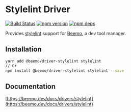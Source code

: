 # Stylelint Driver

[![Build Status](https://github.com/beemojs/beemo/workflows/Build/badge.svg)](https://github.com/beemojs/beemo/actions?query=branch%3Amaster)
[![npm version](https://badge.fury.io/js/%40beemo%2Fdriver-stylelint.svg)](https://www.npmjs.com/package/@beemo/driver-stylelint)
[![npm deps](https://david-dm.org/beemojs/beemo.svg?path=packages/driver-stylelint)](https://www.npmjs.com/package/@beemo/driver-stylelint)

Provides [stylelint](https://github.com/stylelint/stylelint) support for
[Beemo](https://github.com/beemojs/beemo), a dev tool manager.

## Installation

```bash
yarn add @beemo/driver-stylelint stylelint
// Or
npm install @beemo/driver-stylelint stylelint --save
```

## Documentation

[https://beemo.dev/docs/drivers/stylelint](https://beemo.dev/docs/drivers/stylelint)
